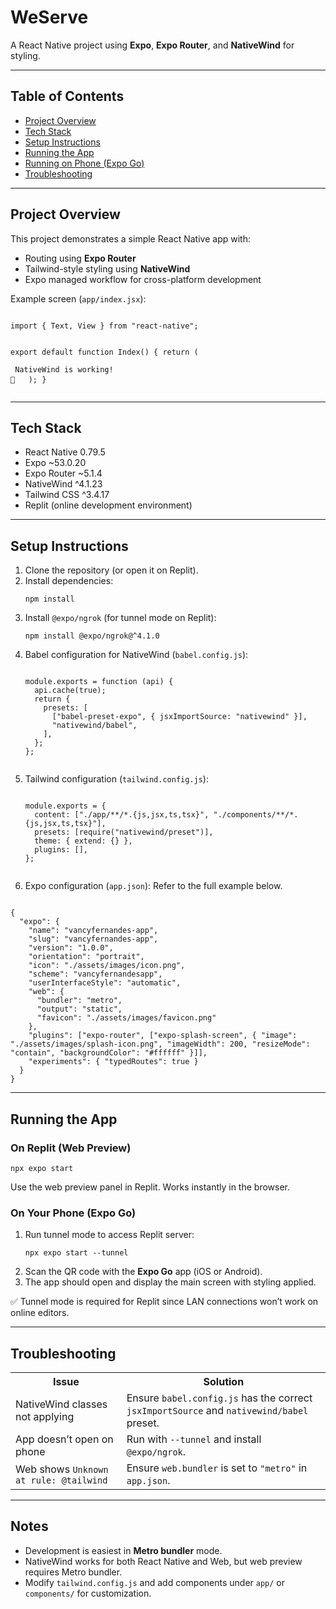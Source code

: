 # WeServe

<p>A React Native project using <strong>Expo</strong>, <strong>Expo Router</strong>, and <strong>NativeWind</strong> for styling.</p>

<hr/>

<h2>Table of Contents</h2>
<ul>
  <li><a href="#project-overview">Project Overview</a></li>
  <li><a href="#tech-stack">Tech Stack</a></li>
  <li><a href="#setup-instructions">Setup Instructions</a></li>
  <li><a href="#running-the-app">Running the App</a></li>
  <li><a href="#running-on-phone-expo-go">Running on Phone (Expo Go)</a></li>
  <li><a href="#troubleshooting">Troubleshooting</a></li>
</ul>

<hr/>

<h2 id="project-overview">Project Overview</h2>
<p>This project demonstrates a simple React Native app with:</p>
<ul>
  <li>Routing using <strong>Expo Router</strong></li>
  <li>Tailwind-style styling using <strong>NativeWind</strong></li>
  <li>Expo managed workflow for cross-platform development</li>
</ul>

<p>Example screen (<code>app/index.jsx</code>):</p>
<pre>
<code>
import { Text, View } from "react-native";

export default function Index() {
  return (
    <View className="flex-1 items-center justify-center bg-red-500">
      <Text className="text-white text-lg font-bold">
        NativeWind is working! 🎉
      </Text>
    </View>
  );
}
</code>
</pre>

<hr/>

<h2 id="tech-stack">Tech Stack</h2>
<ul>
  <li>React Native 0.79.5</li>
  <li>Expo ~53.0.20</li>
  <li>Expo Router ~5.1.4</li>
  <li>NativeWind ^4.1.23</li>
  <li>Tailwind CSS ^3.4.17</li>
  <li>Replit (online development environment)</li>
</ul>

<hr/>

<h2 id="setup-instructions">Setup Instructions</h2>
<ol>
  <li>Clone the repository (or open it on Replit).</li>
  <li>Install dependencies:
    <pre><code>npm install</code></pre>
  </li>
  <li>Install <code>@expo/ngrok</code> (for tunnel mode on Replit):
    <pre><code>npm install @expo/ngrok@^4.1.0</code></pre>
  </li>
  <li>Babel configuration for NativeWind (<code>babel.config.js</code>):
    <pre><code>
module.exports = function (api) {
  api.cache(true);
  return {
    presets: [
      ["babel-preset-expo", { jsxImportSource: "nativewind" }],
      "nativewind/babel",
    ],
  };
};
    </code></pre>
  </li>
  <li>Tailwind configuration (<code>tailwind.config.js</code>):
    <pre><code>
module.exports = {
  content: ["./app/**/*.{js,jsx,ts,tsx}", "./components/**/*.{js,jsx,ts,tsx}"],
  presets: [require("nativewind/preset")],
  theme: { extend: {} },
  plugins: [],
};
    </code></pre>
  </li>
  <li>Expo configuration (<code>app.json</code>): Refer to the full example below.
  </li>
</ol>

<pre><code>
{
  "expo": {
    "name": "vancyfernandes-app",
    "slug": "vancyfernandes-app",
    "version": "1.0.0",
    "orientation": "portrait",
    "icon": "./assets/images/icon.png",
    "scheme": "vancyfernandesapp",
    "userInterfaceStyle": "automatic",
    "web": {
      "bundler": "metro",
      "output": "static",
      "favicon": "./assets/images/favicon.png"
    },
    "plugins": ["expo-router", ["expo-splash-screen", { "image": "./assets/images/splash-icon.png", "imageWidth": 200, "resizeMode": "contain", "backgroundColor": "#ffffff" }]],
    "experiments": { "typedRoutes": true }
  }
}
</code></pre>

<hr/>

<h2 id="running-the-app">Running the App</h2>

<h3>On Replit (Web Preview)</h3>
<pre><code>npx expo start</code></pre>
<p>Use the web preview panel in Replit. Works instantly in the browser.</p>

<h3>On Your Phone (Expo Go)</h3>
<ol>
  <li>Run tunnel mode to access Replit server:
    <pre><code>npx expo start --tunnel</code></pre>
  </li>
  <li>Scan the QR code with the <strong>Expo Go</strong> app (iOS or Android).</li>
  <li>The app should open and display the main screen with styling applied.</li>
</ol>
<p>✅ Tunnel mode is required for Replit since LAN connections won’t work on online editors.</p>

<hr/>

<h2 id="troubleshooting">Troubleshooting</h2>
<table>
  <tr>
    <th>Issue</th>
    <th>Solution</th>
  </tr>
  <tr>
    <td>NativeWind classes not applying</td>
    <td>Ensure <code>babel.config.js</code> has the correct <code>jsxImportSource</code> and <code>nativewind/babel</code> preset.</td>
  </tr>
  <tr>
    <td>App doesn’t open on phone</td>
    <td>Run with <code>--tunnel</code> and install <code>@expo/ngrok</code>.</td>
  </tr>
  <tr>
    <td>Web shows <code>Unknown at rule: @tailwind</code></td>
    <td>Ensure <code>web.bundler</code> is set to <code>"metro"</code> in <code>app.json</code>.</td>
  </tr>
</table>

<hr/>

<h2>Notes</h2>
<ul>
  <li>Development is easiest in <strong>Metro bundler</strong> mode.</li>
  <li>NativeWind works for both React Native and Web, but web preview requires Metro bundler.</li>
  <li>Modify <code>tailwind.config.js</code> and add components under <code>app/</code> or <code>components/</code> for customization.</li>
</ul>


